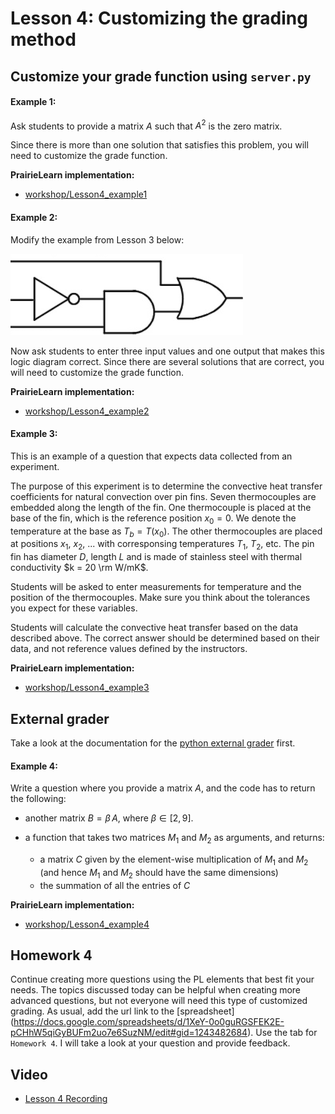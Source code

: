 # Lesson 4: Customizing the grading method


## Customize your grade function using `server.py`

#### Example 1:

Ask students to provide a matrix $A$ such that $A^2$ is the zero matrix.

Since there is more than one solution that satisfies this problem, you will need to customize the grade function.

**PrairieLearn implementation:**

- [workshop/Lesson4\_example1](https://prairielearn.engr.illinois.edu/pl/course/146/question/8084245/preview)

#### Example 2:

Modify the example from Lesson 3 below:

![](figs/logic-diagram2.png)

Now ask students to enter three input values and one output that makes this logic diagram correct. Since there are several solutions that are correct, you will need to customize the grade function.

**PrairieLearn implementation:**

- [workshop/Lesson4\_example2](https://prairielearn.engr.illinois.edu/pl/course/146/question/8084246/preview)

#### Example 3:

This is an example of a question that expects data collected from an experiment.

The purpose of this experiment is to determine the convective heat transfer coefficients for natural convection over pin fins. Seven thermocouples are embedded along the length of the fin.
   One thermocouple is placed at the base of the fin, which is the reference position $x_0 = 0$. We denote the temperature
   at the base as $T_b = T(x_0)$. The other thermocouples are placed at positions $x_1$, $x_2$, ... with
   corresponsing temperatures $T_1$, $T_2$, etc. The pin fin has diameter $D$, length $L$ and is made of stainless steel with thermal conductivity $k = 20 \rm W/mK$.
   
Students will be asked to enter measurements for temperature and the position of the thermocouples. Make sure you think about the tolerances you expect for these variables.

Students will calculate the convective heat transfer based  on the data described above. The correct answer should be determined based on their data, and not reference values defined by the instructors.

**PrairieLearn implementation:**

- [workshop/Lesson4\_example3](https://prairielearn.engr.illinois.edu/pl/course/146/question/8084247/preview)

## External grader

Take a look at the documentation for the [python external grader](https://illinois.zoom.us/j/99901445208?pwd=ZWQ0Q3RHNkV6YnVlc08rYU4xU3NPUT09) first. 

#### Example 4:

Write a question where you provide a matrix $A$, and the code has to return the following:

- another matrix $B = \beta \, A$, where $\beta \in [2,9]$.

- a function that takes two matrices $M_1$ and $M_2$ as arguments, and returns:
	- a matrix $C$ given by the element-wise multiplication of $M_1$ and $M_2$ (and hence $M_1$ and $M_2$ should have the same dimensions)
	-  the summation of all the entries of $C$  

**PrairieLearn implementation:**

- [workshop/Lesson4\_example4](https://prairielearn.engr.illinois.edu/pl/course/146/question/8084248/preview)

## Homework 4

Continue creating more questions using the PL elements that best fit your needs. The topics discussed today can be helpful when creating more advanced questions, but not everyone will need this type of customized grading. As usual, add the url link to the [spreadsheet]
(https://docs.google.com/spreadsheets/d/1XeY-0o0guRGSFEK2E-pCHhW5qiGyBUFm2uo7e6SuzNM/edit#gid=1243482684).
Use the tab for `Homework 4`. I will take a look at your question and provide feedback. 

## Video

- [Lesson 4 Recording](https://mediaspace.illinois.edu/media/t/1_ssplpphc/169265112)
